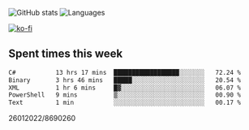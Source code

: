 ![GitHub stats](https://github-readme-stats.vercel.app/api?username=emipa606&theme=github_dark&show_icons=true) 
![Languages](https://github-readme-stats.vercel.app/api/top-langs/?username=emipa606&theme=github_dark&layout=compact)

[![ko-fi](https://ko-fi.com/img/githubbutton_sm.svg)](https://ko-fi.com/G2G55DDYD)

## Spent times this week
<!--START_SECTION:waka-->

```txt
C#           13 hrs 17 mins  ██████████████████░░░░░░░   72.24 %
Binary       3 hrs 46 mins   █████░░░░░░░░░░░░░░░░░░░░   20.54 %
XML          1 hr 6 mins     █▓░░░░░░░░░░░░░░░░░░░░░░░   06.07 %
PowerShell   9 mins          ▒░░░░░░░░░░░░░░░░░░░░░░░░   00.90 %
Text         1 min           ░░░░░░░░░░░░░░░░░░░░░░░░░   00.17 %
```

<!--END_SECTION:waka-->


26012022/8690260
